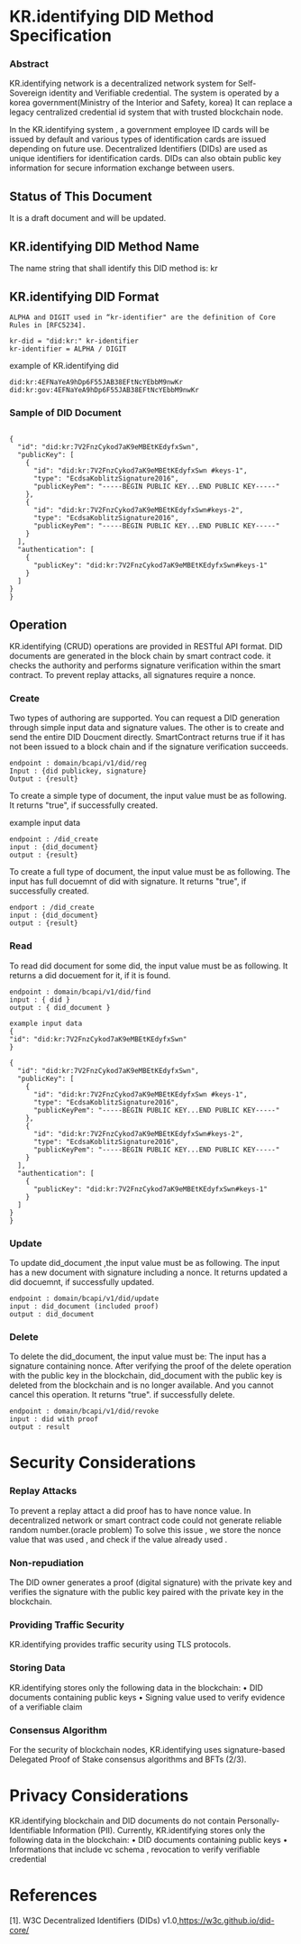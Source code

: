 #  KR.identifying DID Method Specification

### Abstract

KR.identifying network is a decentralized network system for Self-Sovereign identity and Verifiable credential.
The system is operated by a korea government(Ministry of the Interior and Safety, korea)
It can replace a legacy centralized credential id system that with trusted blockchain node.

In the KR.identifying system , a government employee ID cards will be issued by default
and various types of identification cards are issued depending on future use. 
Decentralized Identifiers (DIDs) are used as unique identifiers for identification cards. 
DIDs can also obtain public key information for secure information exchange between users.


## Status of This Document

It is a draft document and will be updated.

## KR.identifying DID Method Name

The name string that shall identify this DID method is: kr

## KR.identifying DID Format

```
ALPHA and DIGIT used in “kr-identifier" are the definition of Core Rules in [RFC5234].

kr-did = "did:kr:" kr-identifier 
kr-identifier = ALPHA / DIGIT 
```


example of KR.identifying did
```
did:kr:4EFNaYeA9hDp6F55JAB38EFtNcYEbbM9nwKr
did:kr:gov:4EFNaYeA9hDp6F55JAB38EFtNcYEbbM9nwKr
```

### Sample of DID Document
```

{
  "id": "did:kr:7V2FnzCykod7aK9eMBEtKEdyfxSwn",
  "publicKey": [
    {
      "id": "did:kr:7V2FnzCykod7aK9eMBEtKEdyfxSwn #keys-1",
      "type": "EcdsaKoblitzSignature2016",
      "publicKeyPem": "-----BEGIN PUBLIC KEY...END PUBLIC KEY-----"
    },
    {
      "id": "did:kr:7V2FnzCykod7aK9eMBEtKEdyfxSwn#keys-2",
      "type": "EcdsaKoblitzSignature2016",
      "publicKeyPem": "-----BEGIN PUBLIC KEY...END PUBLIC KEY-----"
    }
  ],
  "authentication": [
    {
      "publicKey": "did:kr:7V2FnzCykod7aK9eMBEtKEdyfxSwn#keys-1"
    }
  ]
}
}
```

## Operation
KR.identifying (CRUD) operations are provided in RESTful API format.
DID documents are generated in the block chain by smart contract code.
it checks the authority and performs signature verification within the smart contract.
To prevent replay attacks, all signatures require a nonce.

### Create

Two types of authoring are supported.
You can request  a DID generation through simple input data and signature values.
The other is to create and send the entire DID Doucment directly.
SmartContract returns true if it has not been issued to a block chain and if the signature verification succeeds.

```
endpoint : domain/bcapi/v1/did/reg
Input : {did publickey, signature}
Output : {result}
```

To create a simple type of document, the input value must be as following.
It returns "true", if successfully created.

example input data 
```
endpoint : /did_create
input : {did_document}
output : {result}

```

To create a full type of document, the input value must be as following.
The input has full docuemnt of did with signature.
It returns "true", if successfully created.
```
endport : /did_create
input : {did_document}
output : {result}
```


### Read 

To read did document for some did, the input value must be as following.
It returns a did docuement for it, if it is found.

```
endpoint : domain/bcapi/v1/did/find
input : { did }
output : { did_document }

```

```
example input data
{
"id": "did:kr:7V2FnzCykod7aK9eMBEtKEdyfxSwn"
}
```

```
{
  "id": "did:kr:7V2FnzCykod7aK9eMBEtKEdyfxSwn",
  "publicKey": [
    {
      "id": "did:kr:7V2FnzCykod7aK9eMBEtKEdyfxSwn #keys-1",
      "type": "EcdsaKoblitzSignature2016",
      "publicKeyPem": "-----BEGIN PUBLIC KEY...END PUBLIC KEY-----"
    },
    {
      "id": "did:kr:7V2FnzCykod7aK9eMBEtKEdyfxSwn#keys-2",
      "type": "EcdsaKoblitzSignature2016",
      "publicKeyPem": "-----BEGIN PUBLIC KEY...END PUBLIC KEY-----"
    }
  ],
  "authentication": [
    {
      "publicKey": "did:kr:7V2FnzCykod7aK9eMBEtKEdyfxSwn#keys-1"
    }
  ]
}
}
```

### Update
To update did_document ,the input value must be as following.
The input has a new document with signature including a nonce.
It returns updated a did docuemnt, if successfully updated.

```
endpoint : domain/bcapi/v1/did/update
input : did_document (included proof)
output : did_document
```


### Delete
To delete the did_document, the input value must be: The input has a signature containing nonce.
After verifying the proof of the delete operation with the public key in the blockchain, 
did_document with the public key is deleted from the blockchain and is no longer available. 
And you cannot cancel this operation.
It returns "true". if successfully delete.

```
endpoint : domain/bcapi/v1/did/revoke
input : did with proof
output : result
```



# Security Considerations

### Replay Attacks 
To prevent a replay attact a did proof has to have nonce value. 
In decentralized network or smart contract code could not generate reliable random number.(oracle problem)
To solve this issue , we store the nonce value that was used , and check if the value already used .
### Non-repudiation
The DID owner generates a proof (digital signature) with the private key and verifies the signature with the public key paired with the private key in the blockchain. 
### Providing Traffic Security
 KR.identifying provides traffic security using TLS protocols.
 
### Storing Data
 KR.identifying stores only the following data in the blockchain:
• DID documents containing public keys
• Signing value used to verify evidence of a verifiable claim

### Consensus Algorithm
For the security of blockchain nodes, KR.identifying uses signature-based Delegated Proof of Stake consensus algorithms and BFTs (2/3).

# Privacy Considerations

KR.identifying  blockchain and DID documents do not contain Personally-Identifiable Information (PII). 
Currently, KR.identifying stores only the following data in the blockchain:
• DID documents containing public keys
• Informations that include vc schema , revocation to verify verifiable credential 

# References
[1]. W3C Decentralized Identifiers (DIDs) v1.0,https://w3c.github.io/did-core/
